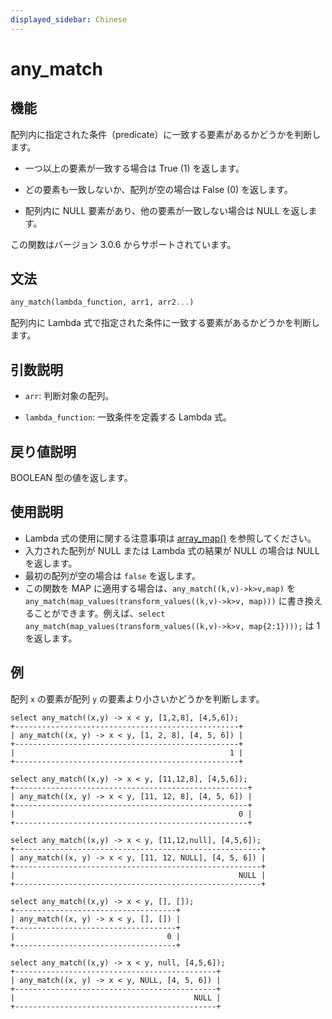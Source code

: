 ```yaml
---
displayed_sidebar: Chinese
---
```


# any_match

## 機能

配列内に指定された条件（predicate）に一致する要素があるかどうかを判断します。

- 一つ以上の要素が一致する場合は True (1) を返します。

- どの要素も一致しないか、配列が空の場合は False (0) を返します。

- 配列内に NULL 要素があり、他の要素が一致しない場合は NULL を返します。

この関数はバージョン 3.0.6 からサポートされています。

## 文法

```Haskell
any_match(lambda_function, arr1, arr2...)
```

配列内に Lambda 式で指定された条件に一致する要素があるかどうかを判断します。

## 引数説明

- `arr`: 判断対象の配列。

- `lambda_function`: 一致条件を定義する Lambda 式。

## 戻り値説明

BOOLEAN 型の値を返します。

## 使用説明

- Lambda 式の使用に関する注意事項は [array_map()](array_map.md) を参照してください。
- 入力された配列が NULL または Lambda 式の結果が NULL の場合は NULL を返します。
- 最初の配列が空の場合は `false` を返します。
- この関数を MAP に適用する場合は、`any_match((k,v)->k>v,map)` を `any_match(map_values(transform_values((k,v)->k>v, map)))` に書き換えることができます。例えば、`select any_match(map_values(transform_values((k,v)->k>v, map{2:1})));` は 1 を返します。

## 例

配列 `x` の要素が配列 `y` の要素より小さいかどうかを判断します。

```Plain
select any_match((x,y) -> x < y, [1,2,8], [4,5,6]);
+--------------------------------------------------+
| any_match((x, y) -> x < y, [1, 2, 8], [4, 5, 6]) |
+--------------------------------------------------+
|                                                1 |
+--------------------------------------------------+

select any_match((x,y) -> x < y, [11,12,8], [4,5,6]);
+----------------------------------------------------+
| any_match((x, y) -> x < y, [11, 12, 8], [4, 5, 6]) |
+----------------------------------------------------+
|                                                  0 |
+----------------------------------------------------+

select any_match((x,y) -> x < y, [11,12,null], [4,5,6]);
+-------------------------------------------------------+
| any_match((x, y) -> x < y, [11, 12, NULL], [4, 5, 6]) |
+-------------------------------------------------------+
|                                                  NULL |
+-------------------------------------------------------+

select any_match((x,y) -> x < y, [], []);
+------------------------------------+
| any_match((x, y) -> x < y, [], []) |
+------------------------------------+
|                                  0 |
+------------------------------------+

select any_match((x,y) -> x < y, null, [4,5,6]);
+---------------------------------------------+
| any_match((x, y) -> x < y, NULL, [4, 5, 6]) |
+---------------------------------------------+
|                                        NULL |
+---------------------------------------------+
```
